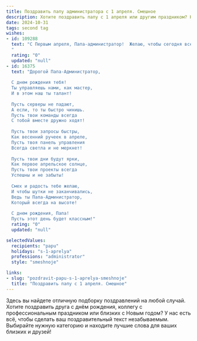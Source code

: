```yaml
---
title: Поздравить папу администратора с 1 апреля. Смешное
description: Хотите поздравить папу с 1 апреля или другим праздником? Наш ИИ создаст незабываемое поздравление, а вы обязательно выделитесь среди других.  
date: 2024-10-31
tags: second tag
wishes:
- id: 109288
  text: "С Первым апреля, Папа-администратор!  Желаю, чтобы сегодня все баги в твоей жизни исправились сами собой, а пользователи были исключительно адекватными (ну, или хотя бы притворялись ими)!  Пусть зарплата твоя вырастет до небес, а стресс  испарится, как утренний туман после дождя из шампанского!  Будь здоров, бодр и полон сил, чтобы даже самые капризные клиенты не смогли тебя вывести из равновесия!
  "
  rating: "0"
  updated: "null"
- id: 16375
  text: "Дорогой Папа-Администратор,
  
  С днем рождения тебя!
  Ты управляешь нами, как мастер,
  И в этом наш ты талант!
  
  Пусть серверы не падают,
  А если, то ты быстро чинишь.
  Пусть твои команды всегда
  С тобой вместе дружно ходят!
  
  Пусть твои запросы быстры,
  Как весенний ручеек в апреле,
  Пусть твоя панель управления
  Всегда светла и не меркнет!
  
  Пусть твои дни будут ярки,
  Как первое апрельское солнце,
  Пусть твои проекты всегда
  Успешны и не забыты!
  
  Смех и радость тебе желаю,
  И чтобы шутки не заканчивались,
  Ведь ты Папа-Администратор,
  Который всегда на высоте!
  
  С днем рождения, Папа!
  Пусть этот день будет классным!"
  rating: "0"
  updated: "null"

selectedValues:
  recipients: "papu"
  holidays: "s-1-aprelya"
  professions: "administrator"
  style: "smeshnoje"

links:
- slug: "pozdravit-papu-s-1-aprelya-smeshnoje"
  title: "Поздравить папу с 1 апреля. Смешное"
---
```


Здесь вы найдете отличную подборку поздравлений на любой случай.
Хотите поздравить друга с днём рождения, коллегу с профессиональным праздником или близких с Новым годом? У нас есть всё, чтобы сделать ваш поздравительный текст незабываемым. Выбирайте нужную категорию и находите лучшие слова для ваших близких и друзей!
